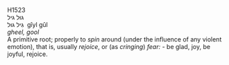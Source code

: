 <body>
  <p>H1523<br>  גּוּל    גּיל  <br> גִּיל  גּוּל  ‎  gı̂yl  gûl  <br><i>gheel,</i> <i>gool </i><br>A primitive root; properly to <i>spin</i> around (under the influence of any violent emotion), that is, usually <i>rejoice</i>, or (as <i>cringing</i>) <i>fear: - </i>be glad, joy, be joyful, rejoice.<br></p>
 </body>